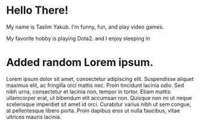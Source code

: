 # Hello There!
My name is Taslim Yakub. I'm funny, fun, and play video games.

My favorite hobby is playing Dota2. and I enjoy sleeping in






# Added random Lorem ipsum.
Lorem ipsum dolor sit amet, consectetur adipiscing elit. Suspendisse aliquet maximus elit, ac fringilla orci mattis nec. Proin tincidunt lacinia odio. Sed nibh urna, consectetur et lacinia non, tempor in tortor. Etiam mattis ullamcorper erat, ut bibendum elit accumsan non. Quisque non mi ut neque scelerisque imperdiet sit amet id orci. Curabitur varius nibh ut sem congue, at pellentesque libero porta. Proin dapibus eros ut nulla faucibus, vitae ultrices mauris lacinia.